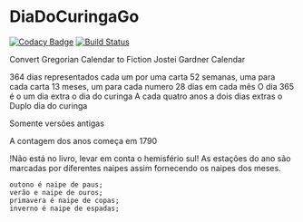# DiaDoCuringaGo

[![Codacy Badge](https://api.codacy.com/project/badge/Grade/3885765f996243a5be0363757aa2d9f9)](https://www.codacy.com/app/0unit/DiaDoCuringaGo?utm_source=github.com&utm_medium=referral&utm_content=0unit/DiaDoCuringaGo&utm_campaign=badger)
[![Build Status](https://travis-ci.org/0unit/DiaDoCuringaGo.png)](https://travis-ci.org/0unit/DiaDoCuringaGo)

Convert Gregorian Calendar to Fiction Jostei Gardner Calendar

364 dias representados cada um por uma carta 52 semanas, uma para cada carta 13 meses, um para cada numero 28 dias em cada mês O dia 365 é o um dia extra o dia do curinga A cada quatro anos a dois dias extras o Duplo dia do curinga

Somente versões antigas

A contagem dos anos começa em 1790

!Não está no livro, levar em conta o hemisfério sul! As estações do ano são marcadas por diferentes naipes assim fornecendo os naipes dos meses.

    outono é naipe de paus;
    verão e naipe de ouros;
    primavera é naipe de copas;
    inverno é naipe de espadas;
